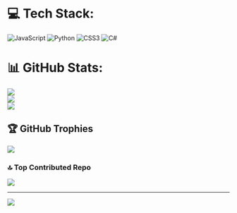 
# 💻 Tech Stack:
![JavaScript](https://img.shields.io/badge/javascript-%23323330.svg?style=for-the-badge&logo=javascript&logoColor=%23F7DF1E) ![Python](https://img.shields.io/badge/python-3670A0?style=for-the-badge&logo=python&logoColor=ffdd54) ![CSS3](https://img.shields.io/badge/css3-%231572B6.svg?style=for-the-badge&logo=css3&logoColor=white) ![C#](https://img.shields.io/badge/c%23-%23239120.svg?style=for-the-badge&logo=csharp&logoColor=white)
# 📊 GitHub Stats:
![](https://github-readme-stats.vercel.app/api?username=Daniel1516-m&theme=dark&hide_border=false&include_all_commits=true&count_private=true)<br/>
![](https://nirzak-streak-stats.vercel.app/?user=Daniel1516-m&theme=dark&hide_border=false)<br/>
![](https://github-readme-stats.vercel.app/api/top-langs/?username=Daniel1516-m&theme=dark&hide_border=false&include_all_commits=true&count_private=true&layout=compact)

## 🏆 GitHub Trophies
![](https://github-profile-trophy.vercel.app/?username=Daniel1516-m&theme=radical&no-frame=false&no-bg=false&margin-w=4)

### 🔝 Top Contributed Repo
![](https://github-contributor-stats.vercel.app/api?username=Daniel1516-m&limit=5&theme=dark&combine_all_yearly_contributions=true)

---
[![](https://visitcount.itsvg.in/api?id=Daniel1516-m&icon=2&color=1)](https://visitcount.itsvg.in)

<!-- Proudly created with GPRM ( https://gprm.itsvg.in ) -->
